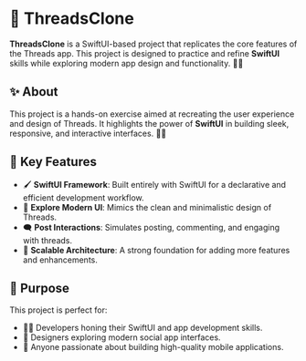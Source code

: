 # 🧵 ThreadsClone
 
**ThreadsClone** is a SwiftUI-based project that replicates the core features of the Threads app. This project is designed to practice and refine **SwiftUI** skills while exploring modern app design and functionality. 📱✨

## ✨ About

This project is a hands-on exercise aimed at recreating the user experience and design of Threads. It highlights the power of **SwiftUI** in building sleek, responsive, and interactive interfaces. 🚀🎨

## 🔑 Key Features

- 🖌️ **SwiftUI Framework**: Built entirely with SwiftUI for a declarative and efficient development workflow.
- 🌟 **Explore Modern UI**: Mimics the clean and minimalistic design of Threads.
- 🗨️ **Post Interactions**: Simulates posting, commenting, and engaging with threads.
- 🔧 **Scalable Architecture**: A strong foundation for adding more features and enhancements.

## 🎯 Purpose

This project is perfect for:

- 🧑‍💻 Developers honing their SwiftUI and app development skills.
- 🎨 Designers exploring modern social app interfaces.
- 🌟 Anyone passionate about building high-quality mobile applications.

